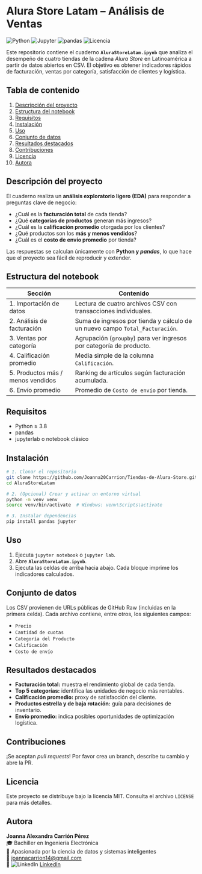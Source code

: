 # Alura Store Latam – Análisis de Ventas

![Python](https://img.shields.io/badge/Python-3.8%2B-blue?logo=python&logoColor=white)
![Jupyter](https://img.shields.io/badge/Jupyter-Notebook-orange?logo=jupyter)
![pandas](https://img.shields.io/badge/pandas-2.x-150458?logo=pandas&logoColor=white)
![Licencia](https://img.shields.io/badge/Licencia-MIT-yellow)

Este repositorio contiene el cuaderno **`AluraStoreLatam.ipynb`** que analiza el desempeño de cuatro tiendas de la cadena *Alura Store* en Latinoamérica a partir de datos abiertos en CSV. El objetivo es obtener indicadores rápidos de facturación, ventas por categoría, satisfacción de clientes y logística.

## Tabla de contenido

1. [Descripción del proyecto](#descripción-del-proyecto)
2. [Estructura del notebook](#estructura-del-notebook)
3. [Requisitos](#requisitos)
4. [Instalación](#instalación)
5. [Uso](#uso)
6. [Conjunto de datos](#conjunto-de-datos)
7. [Resultados destacados](#resultados-destacados)
8. [Contribuciones](#contribuciones)
9. [Licencia](#licencia)
10. [Autora](#autora)

## Descripción del proyecto

El cuaderno realiza un **análisis exploratorio ligero (EDA)** para responder a preguntas clave de negocio:

* ¿Cuál es la **facturación total** de cada tienda?
* ¿Qué **categorías de productos** generan más ingresos?
* ¿Cuál es la **calificación promedio** otorgada por los clientes?
* ¿Qué productos son los **más y menos vendidos**?
* ¿Cuál es el **costo de envío promedio** por tienda?

Las respuestas se calculan únicamente con **Python y *pandas***, lo que hace que el proyecto sea fácil de reproducir y extender.

## Estructura del notebook

| Sección                           | Contenido                                                                    |
| --------------------------------- | ---------------------------------------------------------------------------- |
| 1. Importación de datos           | Lectura de cuatro archivos CSV con transacciones individuales.               |
| 2. Análisis de facturación        | Suma de ingresos por tienda y cálculo de un nuevo campo `Total_Facturación`. |
| 3. Ventas por categoría           | Agrupación (`groupby`) para ver ingresos por categoría de producto.          |
| 4. Calificación promedio          | Media simple de la columna `Calificación`.                                   |
| 5. Productos más / menos vendidos | Ranking de artículos según facturación acumulada.                            |
| 6. Envío promedio                 | Promedio de `Costo de envío` por tienda.                                     |

## Requisitos

* Python ≥ 3.8
* pandas
* jupyterlab o notebook clásico

## Instalación

```bash
# 1. Clonar el repositorio
git clone https://github.com/Joanna20Carrion/Tiendas-de-Alura-Store.git
cd AluraStoreLatam

# 2. (Opcional) Crear y activar un entorno virtual
python -m venv venv
source venv/bin/activate  # Windows: venv\Scripts\activate

# 3. Instalar dependencias
pip install pandas jupyter
```

## Uso

1. Ejecuta `jupyter notebook` o `jupyter lab`.
2. Abre **`AluraStoreLatam.ipynb`**.
3. Ejecuta las celdas de arriba hacia abajo. Cada bloque imprime los indicadores calculados.

## Conjunto de datos

Los CSV provienen de URLs públicas de GitHub Raw (incluidas en la primera celda). Cada archivo contiene, entre otros, los siguientes campos:

* `Precio`
* `Cantidad de cuotas`
* `Categoría del Producto`
* `Calificación`
* `Costo de envío`

## Resultados destacados

* **Facturación total:** muestra el rendimiento global de cada tienda.
* **Top 5 categorías:** identifica las unidades de negocio más rentables.
* **Calificación promedio:** proxy de satisfacción del cliente.
* **Productos estrella y de baja rotación:** guía para decisiones de inventario.
* **Envío promedio:** indica posibles oportunidades de optimización logística.

## Contribuciones

¡Se aceptan *pull requests*! Por favor crea un branch, describe tu cambio y abre la PR.

## Licencia

Este proyecto se distribuye bajo la licencia MIT. Consulta el archivo `LICENSE` para más detalles.

## Autora

**Joanna Alexandra Carrión Pérez**  
🎓 Bachiller en Ingeniería Electrónica  
🚀 Apasionada por la ciencia de datos y sistemas inteligentes  
📧 joannacarrion14@gmail.com  
🔗 ![LinkedIn](https://img.shields.io/badge/LinkedIn-Joanna%20Carrión%20Pérez-blue?style=flat&logo=linkedin) [LinkedIn](https://www.linkedin.com/in/joanna-carrion-perez/) 
